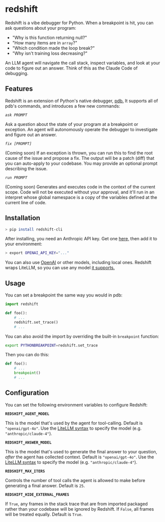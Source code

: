 # redshift

Redshift is a vibe debugger for Python. When a breakpoint is hit, you can ask questions about your program:

- "Why is this function returning null?"
- "How many items are in `array`?"
- "Which condition made the loop break?"
- "Why isn't training loss decreasing?"

An LLM agent will navigate the call stack, inspect variables, and look at your code to figure out an answer. Think of this as the Claude Code of debugging.

## Features

Redshift is an extension of Python's native debugger, [pdb.](https://docs.python.org/3/library/pdb.html) It supports all of pdb's commands, and introduces a few new commands:

_`ask PROMPT`_

Ask a question about the state of your program at a breakpoint or exception. An agent will autonomously operate the debugger to investigate and figure out an answer.

_`fix [PROMPT]`_

(Coming soon) If an exception is thrown, you can run this to find the root cause of the issue and propose a fix. The output will be a patch (diff) that you can auto-apply to your codebase. You may provide an optional prompt describing the issue.

_`run PROMPT`_

(Coming soon) Generates and executes code in the context of the current scope. Code will not be executed without your approval, and it'll run in an interpret whose global namespace is a copy of the variables defined at the current line of code.

## Installation

```bash
> pip install redshift-cli
```

After installing, you need an Anthropic API key. Get one [here,](https://console.anthropic.com/settings/keys) then add it to your environment:

```bash
> export OPENAI_API_KEY="..."
```

You can also use [OpenAI](https://platform.openai.com/api-keys) or other models, including local ones. Redshift wraps LiteLLM, so you can use any model [it supports.](https://docs.litellm.ai/docs/providers)

## Usage

You can set a breakpoint the same way you would in pdb:

```python
import redshift

def foo():
    # ...
    redshift.set_trace()
    # ...
```

You can also avoid the import by overriding the built-in `breakpoint` function:

```bash
export PYTHONBREAKPOINT=redshift.set_trace
```

Then you can do this:

```python
def foo():
    # ...
    breakpoint()
    # ...
```

<!-- You can also invoke Redshift from the command-line:

```bash
> redshift [-c command] (-m module | pyfile) [args ...]
```

Redshift will automatically enter post-mortem debugging if your program throws an exception. -->

## Configuration

You can set the following environment variables to configure Redshift:

**`REDSHIFT_AGENT_MODEL`**

This is the model that's used by the agent for tool-calling. Default is `"openai/gpt-4o"`. Use the [LiteLLM syntax](https://docs.litellm.ai/docs/providers) to specify the model (e.g. `"anthropic/claude-4"`).

**`REDSHIFT_ANSWER_MODEL`**

This is the model that's used to generate the final answer to your question, _after_ the agent has collected context. Default is `"openai/gpt-4o"`. Use the [LiteLLM syntax](https://docs.litellm.ai/docs/providers) to specify the model (e.g. `"anthropic/claude-4"`).

**`REDSHIFT_MAX_ITERS`**

Controls the number of tool calls the agent is allowed to make before generating a final answer. Default is `25`.

**`REDSHIFT_HIDE_EXTERNAL_FRAMES`**

If `True`, any frames in the stack trace that are from imported packaged rather than your codebase will be ignored by Redshift. If `False`, all frames will be treated equally. Default is `True`.
